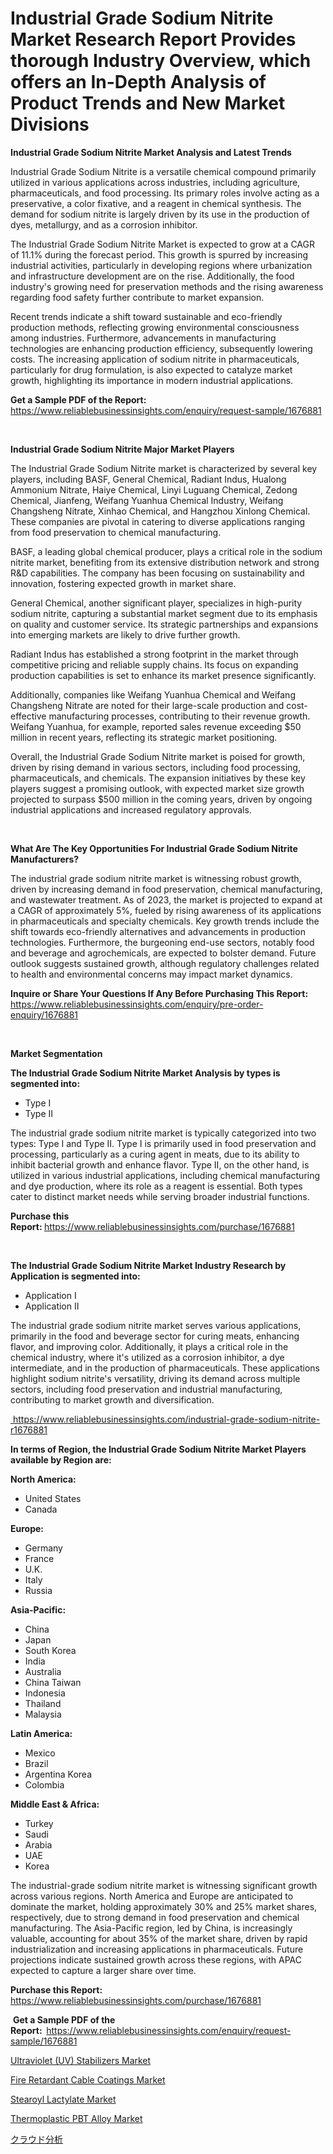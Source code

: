 <p><h1>Industrial Grade Sodium Nitrite Market Research Report Provides thorough Industry Overview, which offers an In-Depth Analysis of Product Trends and New Market Divisions</h1></p><p><strong>Industrial Grade Sodium Nitrite Market Analysis and Latest Trends</strong></p>
<p><p>Industrial Grade Sodium Nitrite is a versatile chemical compound primarily utilized in various applications across industries, including agriculture, pharmaceuticals, and food processing. Its primary roles involve acting as a preservative, a color fixative, and a reagent in chemical synthesis. The demand for sodium nitrite is largely driven by its use in the production of dyes, metallurgy, and as a corrosion inhibitor.</p><p>The Industrial Grade Sodium Nitrite Market is expected to grow at a CAGR of 11.1% during the forecast period. This growth is spurred by increasing industrial activities, particularly in developing regions where urbanization and infrastructure development are on the rise. Additionally, the food industry's growing need for preservation methods and the rising awareness regarding food safety further contribute to market expansion.</p><p>Recent trends indicate a shift toward sustainable and eco-friendly production methods, reflecting growing environmental consciousness among industries. Furthermore, advancements in manufacturing technologies are enhancing production efficiency, subsequently lowering costs. The increasing application of sodium nitrite in pharmaceuticals, particularly for drug formulation, is also expected to catalyze market growth, highlighting its importance in modern industrial applications.</p></p>
<p><strong>Get a Sample PDF of the Report:&nbsp;</strong> <a href="https://www.reliablebusinessinsights.com/enquiry/request-sample/1676881?utm_campaign=101&utm_medium=2&utm_source=Github&utm_content=ia&utm_term=24032025&utm_id=industrial-grade-sodium-nitrite">https://www.reliablebusinessinsights.com/enquiry/request-sample/1676881</a></p>
<p>&nbsp;</p>
<p><strong>Industrial Grade Sodium Nitrite Major Market Players</strong></p>
<p><p>The Industrial Grade Sodium Nitrite market is characterized by several key players, including BASF, General Chemical, Radiant Indus, Hualong Ammonium Nitrate, Haiye Chemical, Linyi Luguang Chemical, Zedong Chemical, Jianfeng, Weifang Yuanhua Chemical Industry, Weifang Changsheng Nitrate, Xinhao Chemical, and Hangzhou Xinlong Chemical. These companies are pivotal in catering to diverse applications ranging from food preservation to chemical manufacturing.</p><p>BASF, a leading global chemical producer, plays a critical role in the sodium nitrite market, benefiting from its extensive distribution network and strong R&D capabilities. The company has been focusing on sustainability and innovation, fostering expected growth in market share.</p><p>General Chemical, another significant player, specializes in high-purity sodium nitrite, capturing a substantial market segment due to its emphasis on quality and customer service. Its strategic partnerships and expansions into emerging markets are likely to drive further growth.</p><p>Radiant Indus has established a strong footprint in the market through competitive pricing and reliable supply chains. Its focus on expanding production capabilities is set to enhance its market presence significantly.</p><p>Additionally, companies like Weifang Yuanhua Chemical and Weifang Changsheng Nitrate are noted for their large-scale production and cost-effective manufacturing processes, contributing to their revenue growth. Weifang Yuanhua, for example, reported sales revenue exceeding $50 million in recent years, reflecting its strategic market positioning.</p><p>Overall, the Industrial Grade Sodium Nitrite market is poised for growth, driven by rising demand in various sectors, including food processing, pharmaceuticals, and chemicals. The expansion initiatives by these key players suggest a promising outlook, with expected market size growth projected to surpass $500 million in the coming years, driven by ongoing industrial applications and increased regulatory approvals.</p></p>
<p>&nbsp;</p>
<p><strong>What Are The Key Opportunities For Industrial Grade Sodium Nitrite Manufacturers?</strong></p>
<p><p>The industrial grade sodium nitrite market is witnessing robust growth, driven by increasing demand in food preservation, chemical manufacturing, and wastewater treatment. As of 2023, the market is projected to expand at a CAGR of approximately 5%, fueled by rising awareness of its applications in pharmaceuticals and specialty chemicals. Key growth trends include the shift towards eco-friendly alternatives and advancements in production technologies. Furthermore, the burgeoning end-use sectors, notably food and beverage and agrochemicals, are expected to bolster demand. Future outlook suggests sustained growth, although regulatory challenges related to health and environmental concerns may impact market dynamics.</p></p>
<p><strong>Inquire or Share Your Questions If Any Before Purchasing This Report:</strong> <a href="https://www.reliablebusinessinsights.com/enquiry/pre-order-enquiry/1676881?utm_campaign=101&utm_medium=2&utm_source=Github&utm_content=ia&utm_term=24032025&utm_id=industrial-grade-sodium-nitrite">https://www.reliablebusinessinsights.com/enquiry/pre-order-enquiry/1676881</a></p>
<p>&nbsp;</p>
<p><strong>Market Segmentation</strong></p>
<p><strong>The Industrial Grade Sodium Nitrite Market Analysis by types is segmented into:</strong></p>
<p><ul><li>Type I</li><li>Type II</li></ul></p>
<p><p>The industrial grade sodium nitrite market is typically categorized into two types: Type I and Type II. Type I is primarily used in food preservation and processing, particularly as a curing agent in meats, due to its ability to inhibit bacterial growth and enhance flavor. Type II, on the other hand, is utilized in various industrial applications, including chemical manufacturing and dye production, where its role as a reagent is essential. Both types cater to distinct market needs while serving broader industrial functions.</p></p>
<p><strong>Purchase this Report:&nbsp;</strong><a href="https://www.reliablebusinessinsights.com/purchase/1676881?utm_campaign=101&utm_medium=2&utm_source=Github&utm_content=ia&utm_term=24032025&utm_id=industrial-grade-sodium-nitrite">https://www.reliablebusinessinsights.com/purchase/1676881</a></p>
<p>&nbsp;</p>
<p><strong>The Industrial Grade Sodium Nitrite Market Industry Research by Application is segmented into:</strong></p>
<p><ul><li>Application I</li><li>Application II</li></ul></p>
<p><p>The industrial grade sodium nitrite market serves various applications, primarily in the food and beverage sector for curing meats, enhancing flavor, and improving color. Additionally, it plays a critical role in the chemical industry, where it's utilized as a corrosion inhibitor, a dye intermediate, and in the production of pharmaceuticals. These applications highlight sodium nitrite's versatility, driving its demand across multiple sectors, including food preservation and industrial manufacturing, contributing to market growth and diversification.</p></p>
<p><a href="https://www.reliablebusinessinsights.com/industrial-grade-sodium-nitrite-r1676881?utm_campaign=101&utm_medium=2&utm_source=Github&utm_content=ia&utm_term=24032025&utm_id=industrial-grade-sodium-nitrite">&nbsp;https://www.reliablebusinessinsights.com/industrial-grade-sodium-nitrite-r1676881</a></p>
<p><strong>In terms of Region, the Industrial Grade Sodium Nitrite Market Players available by Region are:</strong></p>
<p>
    <p> <strong> North America: </strong>
        <ul>
            <li>United States</li>
            <li>Canada</li>
        </ul>
        </p> 
    <p> <strong> Europe: </strong>
        <ul>
            <li>Germany</li>
            <li>France</li>
            <li>U.K.</li>
            <li>Italy</li>
            <li>Russia</li>
        </ul>
        </p> 
    <p> <strong> Asia-Pacific: </strong>
        <ul>
            <li>China</li>
            <li>Japan</li>
            <li>South Korea</li>
            <li>India</li>
            <li>Australia</li>
            <li>China Taiwan</li>
            <li>Indonesia</li>
            <li>Thailand</li>
            <li>Malaysia</li>
        </ul>
        </p> 
    <p> <strong> Latin America: </strong>
        <ul>
            <li>Mexico</li>
            <li>Brazil</li>
            <li>Argentina Korea</li>
            <li>Colombia</li>
        </ul>
        </p> 
    <p> <strong> Middle East & Africa: </strong>
        <ul>
            <li>Turkey</li>
            <li>Saudi</li>
            <li>Arabia</li>
            <li>UAE</li>
            <li>Korea</li>
        </ul>
    </p>
    </p>
<p><p>The industrial-grade sodium nitrite market is witnessing significant growth across various regions. North America and Europe are anticipated to dominate the market, holding approximately 30% and 25% market shares, respectively, due to strong demand in food preservation and chemical manufacturing. The Asia-Pacific region, led by China, is increasingly valuable, accounting for about 35% of the market share, driven by rapid industrialization and increasing applications in pharmaceuticals. Future projections indicate sustained growth across these regions, with APAC expected to capture a larger share over time.</p></p>
<p><strong>Purchase this Report: </strong><a href="https://www.reliablebusinessinsights.com/purchase/1676881?utm_campaign=101&utm_medium=2&utm_source=Github&utm_content=ia&utm_term=24032025&utm_id=industrial-grade-sodium-nitrite">https://www.reliablebusinessinsights.com/purchase/1676881</a></p>
<p>&nbsp;<strong>Get a Sample PDF of the Report:&nbsp;&nbsp;</strong><a href="https://www.reliablebusinessinsights.com/enquiry/request-sample/1676881?utm_campaign=101&utm_medium=2&utm_source=Github&utm_content=ia&utm_term=24032025&utm_id=industrial-grade-sodium-nitrite">https://www.reliablebusinessinsights.com/enquiry/request-sample/1676881</a></p>
<p><strong></strong></p>
<p><p><a href="https://github.com/bocksovers0r/Market-Research-Report-List-1/blob/main/ultraviolet-uv-stabilizers-market.md?utm_campaign=101&utm_medium=2&utm_source=Github&utm_content=ia&utm_term=24032025&utm_id=industrial-grade-sodium-nitrite">Ultraviolet (UV) Stabilizers Market</a></p><p><a href="https://github.com/saimntamiki/Market-Research-Report-List-1/blob/main/fire-retardant-cable-coatings-market.md?utm_campaign=101&utm_medium=2&utm_source=Github&utm_content=ia&utm_term=24032025&utm_id=industrial-grade-sodium-nitrite">Fire Retardant Cable Coatings Market</a></p><p><a href="https://github.com/skoppmerlib9/Market-Research-Report-List-1/blob/main/stearoyl-lactylate-market.md?utm_campaign=101&utm_medium=2&utm_source=Github&utm_content=ia&utm_term=24032025&utm_id=industrial-grade-sodium-nitrite">Stearoyl Lactylate Market</a></p><p><a href="https://github.com/messonmengen75/Market-Research-Report-List-1/blob/main/thermoplastic-pbt-alloy-market.md?utm_campaign=101&utm_medium=2&utm_source=Github&utm_content=ia&utm_term=24032025&utm_id=industrial-grade-sodium-nitrite">Thermoplastic PBT Alloy Market</a></p><p><a href="https://github.com/lababdou/Market-Research-Report-List-7/blob/main/494977948470.md?utm_campaign=101&utm_medium=2&utm_source=Github&utm_content=ia&utm_term=24032025&utm_id=industrial-grade-sodium-nitrite">クラウド分析</a></p></p>